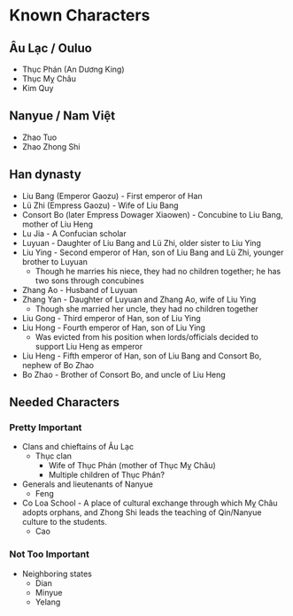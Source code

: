 # Known Characters

## Âu Lạc / Ouluo
  * Thục Phán (An Dương King)
  * Thục Mỵ Châu
  * Kim Quy

## Nanyue / Nam Việt
  * Zhao Tuo
  * Zhao Zhong Shi

## Han dynasty
  * Liu Bang (Emperor Gaozu) - First emperor of Han
  * Lü Zhi (Empress Gaozu) - Wife of Liu Bang
  * Consort Bo (later Empress Dowager Xiaowen) - Concubine to Liu Bang, mother of Liu Heng
  * Lu Jia - A Confucian scholar
  * Luyuan - Daughter of Liu Bang and Lü Zhi, older sister to Liu Ying
  * Liu Ying - Second emperor of Han, son of Liu Bang and Lü Zhi, younger brother to Luyuan
    * Though he marries his niece, they had no children together; he has two sons through concubines
  * Zhang Ao - Husband of Luyuan
  * Zhang Yan - Daughter of Luyuan and Zhang Ao, wife of Liu Ying
    * Though she married her uncle, they had no children together
  * Liu Gong - Third emperor of Han, son of Liu Ying
  * Liu Hong - Fourth emperor of Han, son of Liu Ying
    * Was evicted from his position when lords/officials decided to support Liu Heng as emperor
  * Liu Heng - Fifth emperor of Han, son of Liu Bang and Consort Bo, nephew of Bo Zhao
  * Bo Zhao - Brother of Consort Bo, and uncle of Liu Heng

## Needed Characters

### Pretty Important
  * Clans and chieftains of Âu Lạc
    * Thục clan
      * Wife of Thục Phán (mother of Thục Mỵ Châu)
      * Multiple children of Thục Phán?
  * Generals and lieutenants of Nanyue
    * Feng
  * Co Loa School - A place of cultural exchange through which Mỵ Châu adopts orphans, and Zhong Shi leads the teaching of Qin/Nanyue culture to the students.
    * Cao

### Not Too Important
  * Neighboring states
    * Dian
    * Minyue
    * Yelang
